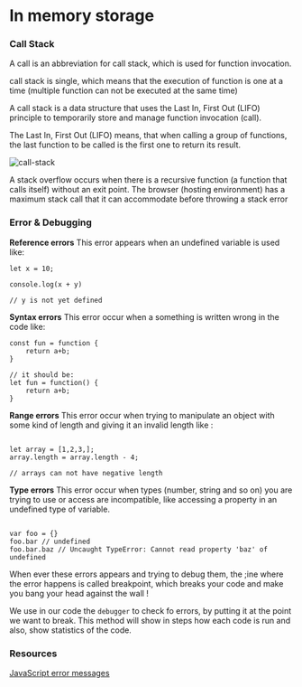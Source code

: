 
# In memory storage

### Call Stack
A call is an abbreviation for call stack, which is used for function invocation.

call stack is single, which means that the execution of function is one at a time (multiple function can not be executed at the same time)

A call stack is a data structure that uses the Last In, First Out (LIFO) principle to temporarily store and manage function invocation (call).

The Last In, First Out (LIFO) means, that when calling a group of functions, the last function to be called is the first one to return its result.


![call-stack](https://miro.medium.com/max/2478/1*rJ2sh-q1deQGGGVG5gYyIQ.png)

A stack overflow occurs when there is a recursive function (a function that calls itself) without an exit point. The browser (hosting environment) has a maximum stack call that it can accommodate before throwing a stack error

### Error & Debugging
**Reference errors**
This error appears when an undefined variable is used like:
~~~
let x = 10;

console.log(x + y)

// y is not yet defined
~~~


**Syntax errors**
This error occur when a something is written wrong in the code like:
~~~
const fun = function {
    return a+b;
}

// it should be:
let fun = function() {
    return a+b;
}
~~~

**Range errors**
This error occur when trying to manipulate an object with some kind of length and giving it an invalid length like :
~~~

let array = [1,2,3,];
array.length = array.length - 4;

// arrays can not have negative length
~~~

**Type errors**
This error occur when types (number, string and so on) you are trying to use or access are incompatible, like accessing a property in an undefined type of variable.
~~~

var foo = {}
foo.bar // undefined
foo.bar.baz // Uncaught TypeError: Cannot read property 'baz' of undefined
~~~

When ever these errors appears and trying to debug them, the ;ine where the error happens is called breakpoint, which breaks your code and make you bang your head against the wall !

We use in our code the `debugger` to check fo errors, by putting it at the point we want to break. This method will show in steps how each code is run and also, show statistics of the code.

### Resources
[JavaScript error messages](https://codeburst.io/javascript-error-messages-debugging-d23f84f0ae7c?gi=934c3772b52f)